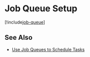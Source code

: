 # Job Queue Setup

[!include[job-queue](includes/job-queue-part.md)]

## See Also

- [Use Job Queues to Schedule Tasks](https://docs.microsoft.com/en-us/dynamics365/business-central/admin-job-queues-schedule-tasks)
